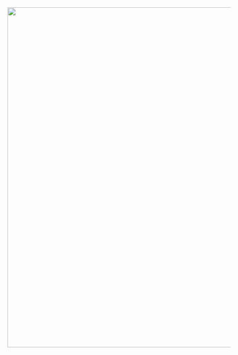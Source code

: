 
<img src="https://user-images.githubusercontent.com/51344498/128616759-b53ba924-eccc-42ba-9db1-c1bbbf498679.png" width="1024" height="768">

